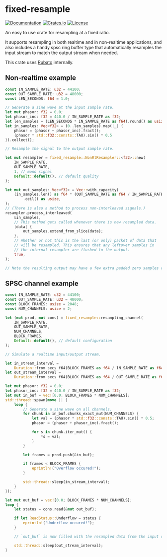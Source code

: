 # fixed-resample

[![Documentation](https://docs.rs/fixed-resample/badge.svg)](https://docs.rs/fixed-resample)
[![Crates.io](https://img.shields.io/crates/v/fixed-resample.svg)](https://crates.io/crates/fixed-resample)
[![License](https://img.shields.io/crates/l/fixed-resample.svg)](https://github.com/MeadowlarkDAW/fixed-resample/blob/main/LICENSE)

An easy to use crate for resampling at a fixed ratio.

It supports resampling in both realtime and in non-realtime applications, and also includes a handy spsc ring buffer type that automatically resamples the input stream to match the output stream when needed.

This crate uses [Rubato](https://github.com/henquist/rubato) internally.

## Non-realtime example

```rust
const IN_SAMPLE_RATE: u32 = 44100;
const OUT_SAMPLE_RATE: u32 = 48000;
const LEN_SECONDS: f64 = 1.0;

// Generate a sine wave at the input sample rate.
let mut phasor: f32 = 0.0;
let phasor_inc: f32 = 440.0 / IN_SAMPLE_RATE as f32;
let len_samples = (LEN_SECONDS * IN_SAMPLE_RATE as f64).round() as usize;
let in_samples: Vec<f32> = (0..len_samples).map(|_| {
    phasor = (phasor + phasor_inc).fract();
    (phasor * std::f32::consts::TAU).sin() * 0.5
}).collect();

// Resample the signal to the output sample rate.

let mut resampler = fixed_resample::NonRtResampler::<f32>::new(
    IN_SAMPLE_RATE,
    OUT_SAMPLE_RATE,
    1, // mono signal
    Default::default(), // default quality
);

let mut out_samples: Vec<f32> = Vec::with_capacity(
    (in_samples.len() as f64 * (OUT_SAMPLE_RATE as f64 / IN_SAMPLE_RATE as f64))
        .ceil() as usize,
);
// (There is also a method to process non-interleaved signals.)
resampler.process_interleaved(
    &in_samples,
    // This method gets called whenever there is new resampled data.
    |data| {
        out_samples.extend_from_slice(data);
    },
    // Whether or not this is the last (or only) packet of data that
    // will be resampled. This ensures that any leftover samples in
    // the internal resampler are flushed to the output.
    true,
);

// Note the resulting output may have a few extra padded zero samples on the end.

```

## SPSC channel example

```rust
const IN_SAMPLE_RATE: u32 = 44100;
const OUT_SAMPLE_RATE: u32 = 48000;
const BLOCK_FRAMES: usize = 2048;
const NUM_CHANNELS: usize = 2;

let (mut prod, mut cons) = fixed_resample::resampling_channel(
    IN_SAMPLE_RATE,
    OUT_SAMPLE_RATE,
    NUM_CHANNELS,
    BLOCK_FRAMES,
    Default::default(), // default configuration
);

// Simulate a realtime input/output stream.

let in_stream_interval =
    Duration::from_secs_f64(BLOCK_FRAMES as f64 / IN_SAMPLE_RATE as f64);
let out_stream_interval =
    Duration::from_secs_f64(BLOCK_FRAMES as f64 / OUT_SAMPLE_RATE as f64);

let mut phasor: f32 = 0.0;
let phasor_inc: f32 = 440.0 / IN_SAMPLE_RATE as f32;
let mut in_buf = vec![0.0; BLOCK_FRAMES * NUM_CHANNELS];
std::thread::spawn(move || {
    loop {
        // Generate a sine wave on all channels.
        for chunk in in_buf.chunks_exact_mut(NUM_CHANNELS) {
            let val = (phasor * std::f32::consts::TAU).sin() * 0.5;
            phasor = (phasor + phasor_inc).fract();

            for s in chunk.iter_mut() {
                *s = val;
            }
        }

        let frames = prod.push(&in_buf);

        if frames < BLOCK_FRAMES {
            eprintln!("Overflow occured!");
        }

        std::thread::sleep(in_stream_interval);
    }
});

let mut out_buf = vec![0.0; BLOCK_FRAMES * NUM_CHANNELS];
loop {
    let status = cons.read(&mut out_buf);

    if let ReadStatus::Underflow = status {
        eprintln!("Underflow occured!");
    }

    // `out_buf` is now filled with the resampled data from the input stream.

    std::thread::sleep(out_stream_interval);
}
```